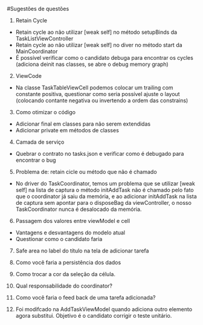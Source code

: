 #Sugestões de questões

1) Retain Cycle

- Retain cycle ao não utilizar [weak self] no método setupBinds da TaskListViewController    
- Retain cycle ao não utilizar [weak self] no diver no método start da MainCoordinator    
- É possível verificar como o candidato debuga para encontrar os cycles (adiciona deinit nas classes, se abre 
o debug memory graph)

2) ViewCode

- Na classe TaskTableViewCell podemos colocar um trailing com constante positiva, questionar como
seria possível ajuste o layout (colocando contante negativa ou invertendo a ordem das constrains)

3) Como otimizar o código

- Adicionar final em classes para não serem extendidas 
- Adicionar private em métodos de classes

4) Camada de serviço

- Quebrar o contrato no tasks.json e verificar como é debugado para encontrar o bug 

5) Problema de: retain cicle ou método que não é chamado

- No driver do TaskCoordinator, temos um problema que se utilizar [weak self] na lista de captura
o método initAddTask não é chamado pelo fato que o coordinator já saiu da memória, e ao adicionar initAddTask na lista de captura sem apontar para o disposeBag da viewController, o nosso TaskCoordinator
nunca é desalocado da memória.

6) Passagem dos valores entre viewModel e cell

- Vantagens e desvantagens do modelo atual
- Questionar como o candidato faria

7) Safe area no label do título na tela de adicionar tarefa

8) Como você faria a persistência dos dados

9) Como trocar a cor da seleção da  célula. 

10) Qual responsabilidade do coordinator?

11) Como você faria o feed back de uma tarefa adicionada?

12) Foi modifcado na AddTaskViewModel quando adiciona outro elemento agora substitui. Objetivo é o candidato corrigir o teste unitário.
